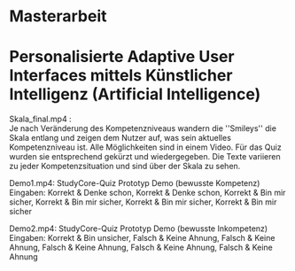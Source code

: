 # Masterarbeit
# Personalisierte Adaptive User Interfaces mittels Künstlicher Intelligenz (Artificial Intelligence)
Skala_final.mp4 :  
Je nach Veränderung des Kompetenzniveaus wandern die ''Smileys'' die Skala entlang und zeigen dem Nutzer auf, was sein aktuelles Kompetenzniveau ist.
Alle Möglichkeiten sind in einem Video. Für das Quiz wurden sie entsprechend gekürzt und wiedergegeben.
Die Texte variieren zu jeder Kompetenzsituation und sind über der Skala zu sehen.

Demo1.mp4: StudyCore-Quiz Prototyp Demo (bewusste Kompetenz)  
Eingaben: Korrekt & Denke schon, Korrekt & Denke schon, Korrekt & Bin mir sicher, Korrekt & Bin mir sicher, Korrekt & Bin mir sicher, Korrekt & Bin mir sicher

Demo2.mp4: StudyCore-Quiz Prototyp Demo (bewusste Inkompetenz)  
Eingaben: Korrekt & Bin unsicher, Falsch & Keine Ahnung, Falsch & Keine Ahnung, Falsch & Keine Ahnung, Falsch & Keine Ahnung, Falsch & Keine Ahnung

